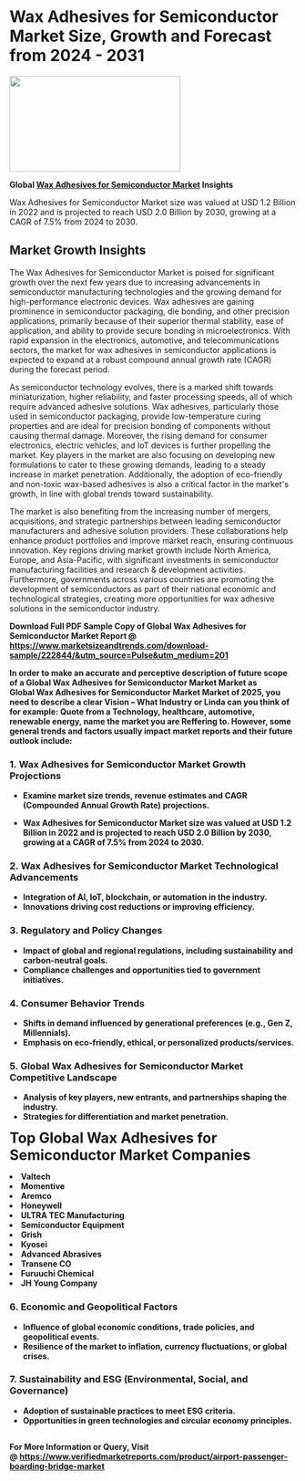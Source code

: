 <H1>Wax Adhesives for Semiconductor Market Size, Growth and Forecast from 2024 - 2031</H1><img class="aligncenter size-medium wp-image-584254" src="https://thirdeyenews.in/wp-content/uploads/2024/09/Global-Market-Research-300x168.jpeg" alt="" width="300" height="168" /><p><strong>Global&nbsp;<a href="https://www.marketsizeandtrends.com/download-sample/222844/&amp;utm_source=Pulse&amp;utm_medium=201">Wax Adhesives for Semiconductor Market</a> Insights</strong></p><p>Wax Adhesives for Semiconductor Market size was valued at USD 1.2 Billion in 2022 and is projected to reach USD 2.0 Billion by 2030, growing at a CAGR of 7.5% from 2024 to 2030.</p><p><h2>Market Growth Insights</h2> <p>The Wax Adhesives for Semiconductor Market is poised for significant growth over the next few years due to increasing advancements in semiconductor manufacturing technologies and the growing demand for high-performance electronic devices. Wax adhesives are gaining prominence in semiconductor packaging, die bonding, and other precision applications, primarily because of their superior thermal stability, ease of application, and ability to provide secure bonding in microelectronics. With rapid expansion in the electronics, automotive, and telecommunications sectors, the market for wax adhesives in semiconductor applications is expected to expand at a robust compound annual growth rate (CAGR) during the forecast period.</p> <p><strong></strong></p> <p>As semiconductor technology evolves, there is a marked shift towards miniaturization, higher reliability, and faster processing speeds, all of which require advanced adhesive solutions. Wax adhesives, particularly those used in semiconductor packaging, provide low-temperature curing properties and are ideal for precision bonding of components without causing thermal damage. Moreover, the rising demand for consumer electronics, electric vehicles, and IoT devices is further propelling the market. Key players in the market are also focusing on developing new formulations to cater to these growing demands, leading to a steady increase in market penetration. Additionally, the adoption of eco-friendly and non-toxic wax-based adhesives is also a critical factor in the market's growth, in line with global trends toward sustainability.</p> <p>The market is also benefiting from the increasing number of mergers, acquisitions, and strategic partnerships between leading semiconductor manufacturers and adhesive solution providers. These collaborations help enhance product portfolios and improve market reach, ensuring continuous innovation. Key regions driving market growth include North America, Europe, and Asia-Pacific, with significant investments in semiconductor manufacturing facilities and research & development activities. Furthermore, governments across various countries are promoting the development of semiconductors as part of their national economic and technological strategies, creating more opportunities for wax adhesive solutions in the semiconductor industry.</p> <p><strong></p><p><span class=""><strong>Download Full PDF Sample Copy of Global Wax Adhesives for Semiconductor Market Report</strong> @ <a href="https://www.marketsizeandtrends.com/download-sample/222844/&amp;utm_source=Pulse&amp;utm_medium=201" target="_blank">https://www.marketsizeandtrends.com/download-sample/222844/&amp;utm_source=Pulse&amp;utm_medium=201</a></span></p><p>In order to make an accurate and perceptive description of future scope of a Global&nbsp;Wax Adhesives for Semiconductor Market Market as Global&nbsp;Wax Adhesives for Semiconductor Market Market of 2025, you need to describe a clear Vision &ndash; What Industry or Linda can you think of for example: Quote from a Technology, healthcare, automotive, renewable energy, name the market you are Reffering to. However, some general trends and factors usually impact market reports and their future outlook include:</p><h3>1.&nbsp;<strong>Wax Adhesives for Semiconductor Market Growth Projections</strong></h3><ul><li>Examine market size trends, revenue estimates and CAGR (Compounded Annual Growth Rate) projections.</li><li><p>Wax Adhesives for Semiconductor Market size was valued at USD 1.2 Billion in 2022 and is projected to reach USD 2.0 Billion by 2030, growing at a CAGR of 7.5% from 2024 to 2030.</p></li></ul><h3>2.&nbsp;<strong>Wax Adhesives for Semiconductor Market Technological Advancements</strong></h3><ul><li>Integration of AI, IoT, blockchain, or automation in the industry.</li><li>Innovations driving cost reductions or improving efficiency.</li></ul><h3>3.&nbsp;<strong>Regulatory and Policy Changes</strong></h3><ul><li>Impact of global and regional regulations, including sustainability and carbon-neutral goals.</li><li>Compliance challenges and opportunities tied to government initiatives.</li></ul><h3>4.&nbsp;<strong>Consumer Behavior Trends</strong></h3><ul><li>Shifts in demand influenced by generational preferences (e.g., Gen Z, Millennials).</li><li>Emphasis on eco-friendly, ethical, or personalized products/services.</li></ul><h3>5.&nbsp;<strong>Global Wax Adhesives for Semiconductor Market Competitive Landscape</strong></h3><ul><li>Analysis of key players, new entrants, and partnerships shaping the industry.</li><li>Strategies for differentiation and market penetration.</li></ul><p data-pm-slice="1 1 []"><span style="color: inherit; font-family: inherit; font-size: 25px;">Top Global Wax Adhesives for Semiconductor Market Companies</span></p><div class="" data-test-id=""><p><li>Valtech</li><li> Momentive</li><li> Aremco</li><li> Honeywell</li><li> ULTRA TEC Manufacturing</li><li> Semiconductor Equipment</li><li> Grish</li><li> Kyosei</li><li> Advanced Abrasives</li><li> Transene CO</li><li> Furuuchi Chemical</li><li> JH Young Company</li></p></div><h3>6.&nbsp;<strong>Economic and Geopolitical Factors</strong></h3><ul><li>Influence of global economic conditions, trade policies, and geopolitical events.</li><li>Resilience of the market to inflation, currency fluctuations, or global crises.</li></ul><h3>7.&nbsp;<strong>Sustainability and ESG (Environmental, Social, and Governance)</strong></h3><ul><li>Adoption of sustainable practices to meet ESG criteria.</li><li>Opportunities in green technologies and circular economy principles.</li></ul><h2><strong style="font-size: 14px;">For More Information or Query, Visit @&nbsp;</strong><a style="background-color: #ffffff; font-size: 14px;" href="https://www.marketsizeandtrends.com/report/wax-adhesives-for-semiconductor-market/" target="_blank">https://www.verifiedmarketreports.com/product/airport-passenger-boarding-bridge-market</a></h2>